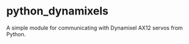 python_dynamixels
=================

A simple module for communicating with Dynamixel AX12 servos from Python.  
